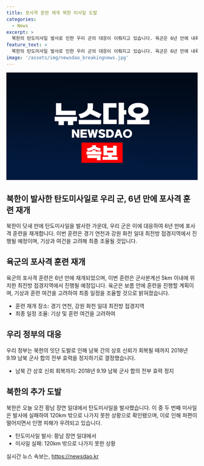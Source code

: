 ```yaml
---
title: 포사격 훈련 재개 북한 미사일 도발
categories:
  - News
excerpt: >
  북한의 탄도미사일 발사로 인한 우리 군의 대응이 이뤄지고 있습니다. 육군은 6년 만에 내륙 접경지역에서의 포사격 훈련을 재개하며, 지난달의 군사 합의 전면 효력 정지 결정에 대응하고 있습니다. 정부는 북한의 도발로 인해 추가 대응을 검토하고 있는 가운데, 북한은 오늘 새벽에도 탄도미사일 두 발을 발사했는데, 두 번째 미사일은 발사에 실패하여 파편이 떨어지고 있습니다. 이에 대한 추정 지역은 평양 인근으로, 군 당국은 초기 비정상적 비행 가능성에 대비하고 있습니다.
feature_text: >
  북한의 탄도미사일 발사로 인한 우리 군의 대응이 이뤄지고 있습니다. 육군은 6년 만에 내륙 접경지역에서의 포사격 훈련을 재개하며, 지난달의 군사 합의 전면 효력 정지 결정에 대응하고 있습니다. 정부는 북한의 도발로 인해 추가 대응을 검토하고 있는 가운데, 북한은 오늘 새벽에도 탄도미사일 두 발을 발사했는데, 두 번째 미사일은 발사에 실패하여 파편이 떨어지고 있습니다. 이에 대한 추정 지역은 평양 인근으로, 군 당국은 초기 비정상적 비행 가능성에 대비하고 있습니다.
image: '/assets/img/newsdao_breakingnews.jpg'
---
```


<p><img src="/assets/img/newsdao_breakingnews.jpg" alt="flaretime 속보" /></p>

<h2 data-ke-size="size26">북한이 발사한 탄도미사일로 우리 군, 6년 만에 포사격 훈련 재개</h2>

<p data-ke-size="size16">북한이 닷새 만에 탄도미사일을 발사한 가운데, 우리 군은 이에 대응하여 6년 만에 포사격 훈련을 재개합니다. 이번 훈련은 경기 연천과 강원 화천 일대 최전방 접경지역에서 진행될 예정이며, 기상과 여건을 고려해 최종 조율될 것입니다.</p>

<h2 data-ke-size="size26">육군의 포사격 훈련 재개</h2>

<p data-ke-size="size16">육군의 포사격 훈련은 6년 만에 재개되었으며, 이번 훈련은 군사분계선 5km 이내에 위치한 최전방 접경지역에서 진행될 예정입니다. 육군은 보름 안에 훈련을 진행할 계획이며, 기상과 훈련 여건을 고려하여 최종 일정을 조율할 것으로 밝혀졌습니다.</p>

<ul>
  <li>훈련 재개 장소: 경기 연천, 강원 화천 일대 최전방 접경지역</li>
  <li>최종 일정 조율: 기상 및 훈련 여건을 고려하여</li>
</ul>

<h2 data-ke-size="size26">우리 정부의 대응</h2>

<p data-ke-size="size16">우리 정부는 북한의 잇단 도발로 인해 남북 간의 상호 신뢰가 회복될 때까지 2018년 9.19 남북 군사 합의 전부 효력을 정지하기로 결정했습니다.</p>

<ul>
  <li>남북 간 상호 신뢰 회복까지: 2018년 9.19 남북 군사 합의 전부 효력 정지</li>
</ul>

<h2 data-ke-size="size26">북한의 추가 도발</h2>

<p data-ke-size="size16">북한은 오늘 오전 황남 장연 일대에서 탄도미사일을 발사했습니다. 이 중 두 번째 미사일은 발사에 실패하여 120km 밖으로 나가지 못한 상황으로 확인됐으며, 이로 인해 파편이 떨어지면서 인명 피해가 우려되고 있습니다.</p>

<ul>
  <li>탄도미사일 발사: 황남 장연 일대에서</li>
  <li>미사일 실패: 120km 밖으로 나가지 못한 상황</li>
</ul>
실시간 뉴스 속보는, <a href="https://newsdao.kr" rel="dofollow">https://newsdao.kr</a>


